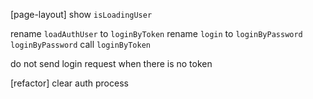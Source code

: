 [page-layout] show `isLoadingUser`

rename `loadAuthUser` to `loginByToken`
rename `login` to `loginByPassword`
`loginByPassword` call `loginByToken`

do not send login request when there is no token

[refactor] clear auth process
